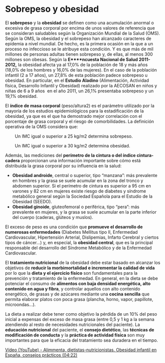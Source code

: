 # Sobrepeso y obesidad

El **sobrepeso** y la **obesidad** se definen como una acumulación anormal o excesiva de grasa corporal por encima de unos valores de referencia que se consideran saludables según la Organización Mundial de la Salud (OMS). Según la OMS, la obesidad y el sobrepeso han alcanzado caracteres de epidemia a nivel mundial. De hecho, es la primera ocasión en la que a un proceso no infeccioso se le atribuye esta condición. Y es que más de mil millones de personas adultas tienen sobrepeso y, de ellas, al menos 300 millones son obesas. Según la **E****ncuesta Nacional de Salud 2011-2012,** la obesidad afecta ya al 17,0% de la población de 18 y más años (18,0% de los hombres y 16,0% de las mujeres). En el caso de la población infantil (2 a 17 años), un 27,8% de esta población padece sobrepeso u obesidad. En particular, en el **Estudio Aladino** (Alimentación, Actividad física, Desarrollo Infantil y Obesidad) realizado por la AECOSAN en niños y niñas de 6 a 9 años  en el año 2011, un 26,1% presentaba sobrepeso y un 19,1% obesidad.

El **índice de masa corporal** (peso/altura2) es el parámetro utilizado por la mayoría de los estudios epidemiológicos para la estadificación de la obesidad, ya que es el que ha demostrado mejor correlación con el porcentaje de grasa corporal y el riesgo de comorbilidades. La definición operativa de la OMS considera que:

        Un IMC igual o superior a 25 kg/m2 determina sobrepeso.

        Un IMC igual o superior a 30 kg/m2 determina obesidad.

Además, las mediciones del **perímetro de la cintura o del índice cintura-cadera** proporcionan una información importante sobre cómo está distribuida la grasa corporal por su influencia en la salud:

*   **Obesidad androide**, central o superior, tipo “manzana”: más prevalente en hombres y la grasa se suele acumular en la zona del tronco y abdomen superior. Si el perímetro de cintura es superior a 95 cm en varones y 82 cm en mujeres existe riesgo de diabetes y síndrome metabólico general según la Sociedad Española para el Estudio de la Obesidad (SEEDO).
*   **Obesidad ginoide**, gluteofemoral o periférica, tipo “pera”: más prevalente en mujeres, y la grasa se suele acumular en la parte inferior del cuerpo (caderas, glúteos y muslos).

El exceso de peso es una condición que **promueve el desarrollo de numerosas enfermedades** (Diabetes Mellitus tipo II, Enfermedad Cardiovascular, Hipertensión Arterial, Dislipemias, Infarto Cerebral y ciertos tipos de cáncer…) y, en especial, la **obesidad central**, que es la principal responsable del desarrollo del Síndrome Metabólico y de la Enfermedad Cardiovascular.

El **tratamiento nutricional** de la obesidad debe estar basado en alcanzar los objetivos de **reducir la morbimortalidad e incrementar la calidad de vida** por lo que la **dieta y el ejercicio físico** son fundamentales para la prevención y tratamiento de la enfermedad. En general, en la dieta se debe potenciar el consumo de **alimentos con baja densidad energética, alto contenido en agua y fibra**, y controlar aquellos con alto contenido energético, de grasas y de azúcares mediante una **cocina sencilla** que permita elaborar platos con poca grasa (plancha, horno, vapor, papillote, microondas...).

La dieta a realizar debe tener como objetivo la pérdida de un 10% del peso inicial a expensas del exceso de masa grasa (entre 0,5 y 1 kg a la semana atendiendo al resto de necesidades nutricionales del paciente). La **educación nutricional** del paciente, el **consejo dietético**, las **técnicas de modificación de conducta** y la **práctica de actividad física** son muy importantes para que la eficacia del tratamiento sea duradera en el tiempo.

[Vídeo (YouTube) - Alimmenta, dietistas-nutricionistas. Obesidad infantil en España, consejos prácticos (04:22)](https://www.youtube.com/watch?v=bvQNB0uGueQ)